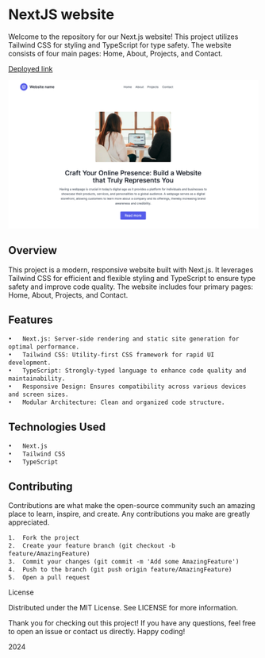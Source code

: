 # NextJS website

Welcome to the repository for our Next.js website! This project utilizes Tailwind CSS for styling and TypeScript for type safety. The website consists of four main pages: Home, About, Projects, and Contact.

[Deployed link](https://superlative-meringue-9499c1.netlify.app/)

<img src="https://github.com/gines18/my-tailwind-project/blob/main/public/project.png?raw=true"/>

## Overview

This project is a modern, responsive website built with Next.js. It leverages Tailwind CSS for efficient and flexible styling and TypeScript to ensure type safety and improve code quality. The website includes four primary pages: Home, About, Projects, and Contact.

## Features

	•	Next.js: Server-side rendering and static site generation for optimal performance.
	•	Tailwind CSS: Utility-first CSS framework for rapid UI development.
	•	TypeScript: Strongly-typed language to enhance code quality and maintainability.
	•	Responsive Design: Ensures compatibility across various devices and screen sizes.
	•	Modular Architecture: Clean and organized code structure.

## Technologies Used

	•	Next.js
	•	Tailwind CSS
	•	TypeScript
 
## Contributing

Contributions are what make the open-source community such an amazing place to learn, inspire, and create. Any contributions you make are greatly appreciated.

	1.	Fork the project
	2.	Create your feature branch (git checkout -b feature/AmazingFeature)
	3.	Commit your changes (git commit -m 'Add some AmazingFeature')
	4.	Push to the branch (git push origin feature/AmazingFeature)
	5.	Open a pull request

License

Distributed under the MIT License. See LICENSE for more information.

Thank you for checking out this project! If you have any questions, feel free to open an issue or contact us directly. Happy coding!

2024
